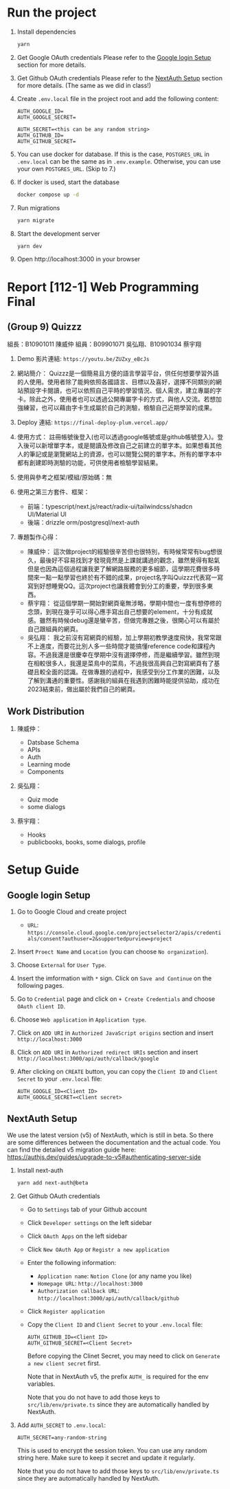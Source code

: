 # Run the project

1. Install dependencies
   ```bash
   yarn
   ```

2. Get Google OAuth credentials
   Please refer to the [Google login Setup](#google-login-setup) section for more details.

3. Get Github OAuth credentials
   Please refer to the [NextAuth Setup](#nextauth-setup) section for more details. (The same as we did in class!)

4. Create `.env.local` file in the project root and add the following content:

   ```text
   AUTH_GOOGLE_ID=
   AUTH_GOOGLE_SECRET=

   AUTH_SECRET=<this can be any random string>
   AUTH_GITHUB_ID=
   AUTH_GITHUB_SECRET=
   ```

5. You can use docker for database. If this is the case, `POSTGRES_URL` in `.env.local` can be the same as in `.env.example`.
   Otherwise, you can use your own `POSTGRES_URL`. (Skip to 7.)

6. If docker is used, start the database
   ```bash
   docker compose up -d
   ```

7. Run migrations
   ```bash
   yarn migrate
   ```

8. Start the development server
   ```bash
   yarn dev
   ```
9. Open http://localhost:3000 in your browser

# Report [112-1] Web Programming Final 

## (Group 9) Quizzz

組長：B10901011 陳威仲
組員：B09901071 吳弘翔、B10901034 蔡宇翔

1. Demo 影片連結: `https://youtu.be/ZUZxy_eBcJs`

2. 網站簡介：
   Quizzz是一個簡易且方便的語言學習平台，供任何想要學習外語的人使用。使用者除了能夠依照各國語言、目標以及喜好，選擇不同類別的網站預設字卡閱讀，也可以依照自己平時的學習情況、個人需求，建立專屬的字卡。除此之外，使用者也可以透過公開專屬字卡的方式，與他人交流。若想加強練習，也可以藉由字卡生成屬於自己的測驗，檢驗自己近期學習的成果。

3. Deploy 連結: `https://final-deploy-plum.vercel.app/`

4. 使用方式：
   註冊帳號後登入(也可以透過google帳號或是github帳號登入)。登入後可以新增單字本，或是閱讀及修改自己之前建立的單字本。如果想看其他人的筆記或是瀏覽網站上的資源，也可以閱覽公開的單字本。所有的單字本中都有創建即時測驗的功能，可供使用者檢驗學習結果。

5. 使用與參考之框架/模組/原始碼：無

6. 使用之第三方套件、框架：
   - 前端：typescript/next.js/react/radix-ui/tailwindcss/shadcn UI/Material UI
   - 後端：drizzle orm/postgresql/next-auth

7. 專題製作心得：
   - 陳威仲：
     這次做project的經驗很辛苦但也很特別，有時候常常有bug想很久，最後好不容易找到才發現竟然是上課就講過的觀念，雖然覺得有點氣但是也因為這個過程讓我更了解網路服務的更多細節，這學期花費很多時間來一點一點學習也終於有不錯的成果，project名字叫Quizzz代表寫一寫寫到好想睡覺QQ。這次project也讓我體會到分工的重要，學到很多東西。
   - 蔡宇翔：
     從這個學期一開始對網頁毫無涉略，學期中間也一度有想停修的念頭，到現在幾乎可以得心應手寫出自己想要的element，十分有成就感。雖然有時候debug還是蠻辛苦，但做完專題之後，很開心可以有屬於自己跟組員的網頁。
   - 吳弘翔：
     我之前沒有寫網頁的經驗，加上學期初教學速度飛快，我常常跟不上進度，而要花比別人多一些時間才能搞懂reference code和課程內容。不過我還是很慶幸在學期中沒有選擇停修，而是繼續學習。雖然到現在相較很多人，我還是菜鳥中的菜鳥，不過我很高興自己對寫網頁有了基礎且較全面的認識。在做專題的過程中，我感受到分工作業的困難，以及了解到溝通的重要性。感謝我的組員在我遇到困難時能提供協助，成功在2023結束前，做出屬於我們自己的網頁。

## Work Distribution
1. 陳威仲：
   - Datsbase Schema
   - APIs
   - Auth
   - Learning mode
   - Components

2. 吳弘翔：
   - Quiz mode
   - some dialogs

3. 蔡宇翔：
   - Hooks
   - publicbooks, books, some dialogs, profile

# Setup Guide

## Google login Setup

1. Go to Google Cloud and create project
   - `URL`: `https://console.cloud.google.com/projectselector2/apis/credentials/consent?authuser=2&supportedpurview=project`

2. Insert `Proect Name` and `Location` (you can choose `No organization`).

3. Choose `External` for `User Type`.

4. Insert the imformation with `*` sign. Click on `Save and Continue` on the following pages.

5. Go to `Credential` page and click on `+ Create Credentials` and choose `OAuth client ID`.

6. Choose `Web application` in `Application type`.

7. Click on `ADD URI` in `Authorized JavaScript origins` section and insert `http://localhost:3000`

8. Click on `ADD URI` in `Authorized redirect URIs` section and insert `http://localhost:3000/api/auth/callback/google`

9. After clicking on `CREATE` button, you can copy the `Client ID` and `Client Secret` to your `.env.local` file:

   ```text
   AUTH_GOOGLE_ID=<Client ID>
   AUTH_GOOGLE_SECRET=<Client secret>
   ```

   
## NextAuth Setup

We use the latest version (v5) of NextAuth, which is still in beta. So there are some differences between the documentation and the actual code. You can find the detailed v5 migration guide here: https://authjs.dev/guides/upgrade-to-v5#authenticating-server-side

1. Install next-auth

   ```bash
   yarn add next-auth@beta
   ```

2. Get Github OAuth credentials

   - Go to `Settings` tab of your Github account
   - Click `Developer settings` on the left sidebar
   - Click `OAuth Apps` on the left sidebar
   - Click `New OAuth App` or `Registr a new application`
   - Enter the following information:
     - `Application name`: `Notion Clone` (or any name you like)
     - `Homepage URL`: `http://localhost:3000`
     - `Authorization callback URL`: `http://localhost:3000/api/auth/callback/github`
   - Click `Register application`
   - Copy the `Client ID` and `Client Secret` to your `.env.local` file:

     ```text
     AUTH_GITHUB_ID=<Client ID>
     AUTH_GITHUB_SECRET=<Client Secret>
     ```

     Before copying the Clinet Secret, you may need to click on `Generate a new client secret` first.

     Note that in NextAuth v5, the prefix `AUTH_` is required for the env variables.

     Note that you do not have to add those keys to `src/lib/env/private.ts` since they are automatically handled by NextAuth.

3. Add `AUTH_SECRET` to `.env.local`:

   ```text
   AUTH_SECRET=any-random-string
   ```

   This is used to encrypt the session token. You can use any random string here. Make sure to keep it secret and update it regularly.

   Note that you do not have to add those keys to `src/lib/env/private.ts` since they are automatically handled by NextAuth.
